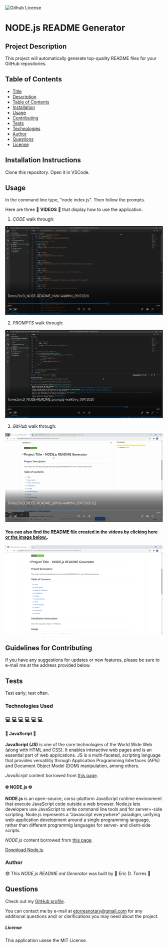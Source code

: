 
![Github License](https://img.shields.io/badge/License-MIT_License-brightgreen)

# NODE.js README Generator

## Project Description

This project will automatically generate top-quality README files for your GitHub repositories.

## Table of Contents

* [Title](#project-title)
* [Description](#project-description)
* [Table of Contents](#table-of-congents)
* [Installation](#installation-instructions)
* [Usage](#usage)
* [Contributing](#guidelines-for-contributing)
* [Tests](#tests)
* [Technologies](#technologies-used)
* [Author](#author)
* [Questions](#questions)
* [License](#license)

## Installation Instructions

Clone this repository.  Open it in VSCode.

## Usage 

In the command line type, "node index.js".  Then follow the prompts.

Here are three :movie_camera: **VIDEOS** :movie_camera: that display how to use the application.

1. *CODE* walk through:

[![NODE.js README Generator code walkthrough](./assets/screenshots/node-readme-generator-code-walkthru.png)](https://drive.google.com/file/d/1moEZx_QtZ93HRuHfDI8zyLR-Af8nH8oV/preview)

2. *PROMPTS* walk through:

[![NODE.js README Generator prompts walkthrough](./assets/screenshots/node-readme-generator-prompts-walkthru.png)](https://drive.google.com/file/d/1Pz61WcnOsCsg-nIqhqiFVJyr_KCNl9lc/preview)

3. *GitHub* walk through:

[![NODE.js README Generator github walkthrough](./assets/screenshots/node-readme-generator-github-walkthru.png)](https://drive.google.com/file/d/1KDiMxsHyT0EC6M5HrvUv4qEPHOogETp9/preview)

#### [You can also find the README file created in the videos by clicking here or the image below.](./readme/README.md).

[![NODE.js README Generator README generated in videos](./assets/screenshots/node-readme-generator-generated-readme.png)](./readme/README.md)


## Guidelines for Contributing

If you have any suggestions for updates or new features, please be sure to e-mail me at the address provided below.

## Tests

Test early; test often.

### Technologies Used 
### :computer: :computer: :computer: :computer: :computer: :computer: 

#### :sparkler: JavaScript :sparkler:

**JavaScript (JS)** is one of the core technologies of the World Wide Web (along with HTML and CSS). It enables interactive web pages and is an essential part of web applications.  JS is a multi-faceted, scripting language that provides versatility through Application Programming Interfaces (APIs) and Document Object Model (DOM) manipulation, among others.

*JavaScript* content borrowed from <a target="_blank" rel="noopener noreferrer">[this page](https://en.wikipedia.org/wiki/JavaScript).</a>

#### :globe_with_meridians: NODE.js :globe_with_meridians:

**NODE.js** is an open-source, corss-platform JavaScript runtime environment that execute JavaScript code outside a web browser.  Node.js lets developers use JavaScript to write command line tools and for server=-side scripting.  Node.js represents a "Javascript everywhere" paradigm, unifying web-application development around a single programming language, rather than different programmig languages for server- and client-side scripts.  

*NODE.js* content borrowed from <a target="_blank" rel="noopener noreferrer">[this page](https://en.wikipedia.org/wiki/Node.js).

[Download Node.js](https://nodejs.org/en/).

### Author 

:sunglasses: This *NODE.js README.md Generator* was built by :green_heart: Eric D. Torres :green_heart:

## Questions

Check out my [GitHub profile](https://github.com/etorres-revature).

You can contact me by e-mail at etorresnotary@gmail.com for any additional questions and/ or clarifications you may need about the project.

##### License

This application usese the MIT License.
